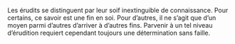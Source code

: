 ﻿---
skill_proficiencies: deux au choix parmi [Histoire](abilities_intelligence_hd.md#histoire), [Loi], [Mystères], [Nature](abilities_intelligence_hd.md#nature), [Sciences], [Théologie].
mastered_tools: 'un au choix parmi : matériel de calligraphie, outils de cartographe ou matériel d’alchimiste.'
mastered_languages: une langue au choix, à l’oral et à l’écrit. De plus, le personnage sait écrire sa langue natale.
equipment: habits de bonne qualité, deux bougies de cire, matériel de calligraphie ou outils de cartographe ou matériel d’alchimiste, quelques lettres de correspondance avec un ou plusieurs confrère(s), bourse contenant 20 sous.
id: background_scholar_fr.md#Érudit
name: Érudit
alt_name: '[Scholar](background_scholar_en.md) (RPG p43)'
source: (JDR p41)
---

Les érudits se distinguent par leur soif inextinguible de connaissance. Pour certains, ce savoir est une fin en soi. Pour d’autres, il ne s’agit que d’un moyen parmi d’autres d’arriver à d’autres fins. Parvenir à un tel niveau d’érudition requiert cependant toujours une détermination sans faille.

